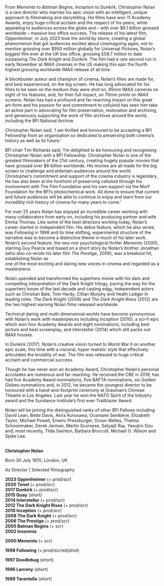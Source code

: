 
From _Memento_ to _Batman Begins_, _Inception_ to _Dunkirk_, Christopher Nolan is a rare director who marries his epic vision with an intelligent, unique approach to filmmaking and storytelling. His films have won 11 Academy Awards, enjoy huge critical acclaim and the respect of his peers, while appealing to audiences across the globe and – with over $6.1 billion grossed worldwide – massive box office success. The release of his latest film, _Oppenheimer_, in July 2023 took the world by storm, creating a global phenomenon that got audiences excited about cinemagoing again, not to mention grossing over $950 million globally for Universal Pictures, Nolan’s biggest film ever at the UK box office, grossing £58.7 million to date surpassing _The Dark Knight_ and _Dunkirk_. The film had a rare second run in early November at IMAX cinemas in the US making this epic the fourth highest grossing worldwide IMAX release of all time.

A blockbuster auteur and champion of cinema, Nolan’s films are made for, and best experienced, on the big screen. He has long advocated for his films to be seen on the medium they were shot on, 65mm IMAX cameras on eight of his features, and, for their full impact, on 70mm prints on IMAX screens. Nolan has had a profound and far-reaching impact on this great art-form and his passion for and commitment to celluloid has seen him take an active part in advocating for film preservation, restoration and archiving, and generously supporting the work of film archives around the world, including the BFI National Archive.

Christopher Nolan said, ‘I am thrilled and honoured to be accepting a BFI Fellowship from an organisation so dedicated to preserving both cinema’s history as well as its future.’

BFI chair Tim Richards said, ‘I’m delighted to be honouring and recognising Christopher Nolan with a BFI Fellowship. Christopher Nolan is one of the greatest filmmakers of the 21st century, creating hugely popular movies that have grossed over $6 billion worldwide. His movies are all made for the big screen to challenge and entertain audiences around the world. Christopher’s commitment and support of the cinema industry is legendary. He has also been at the forefront of preserving celluloid through his involvement with The Film Foundation and his own support via the Morf Foundation for the BFI’s photochemical work. All done to ensure that current and future audiences will be able to continue to enjoy and learn from our incredibly rich history of cinema for many years to come.’

For over 25 years Nolan has enjoyed an incredible career working with many collaborators from early on, including his producing partner and wife Emma Thomas. Like some of the best directors working today, Nolan’s career started in independent film. His debut feature, which he also wrote, was _Following_ in 1998 and its time shifting, experimental structure of the narrative was to become a distinctive theme in much of his later work. Nolan’s second feature, the neo-noir psychological thriller _Memento_ (2000), starring Guy Pearce and based on a short story by Nolan’s brother Jonathan (who also co-wrote his later film _The Prestige_, 2006), was a breakout hit, establishing Nolan as  
one of the most exciting and daring new voices in cinema and regarded as a masterpiece.

Nolan upended and transformed the superhero movie with his dark and compelling interpretation of the Dark Knight trilogy, paving the way for the superhero boom of the last decade and casting edgy, independent actors such as Christian Bale, Tom Hardy, Cillian Murphy and Heath Ledger in leading roles. _The Dark Knight_ (2008) and _The Dark Knight Rises_ (2012) are the two highest earning Nolan films released worldwide.

Technical daring and multi-dimensional worlds have become synonymous with Nolan’s work with masterpieces including _Inception_ (2010), a sci-fi epic which won four Academy Awards and eight nominations, including best picture and best screenplay, and _Interstellar_ (2014) which still packs out IMAX houses.

In _Dunkirk_ (2017), Nolan’s creative vision turned to World War II on another  
epic scale, this time with a visceral, hyper realistic style that effectively articulates the brutality of war. The film was released to huge critical acclaim and commercial success.

Though he has never won an Academy Award, Christopher Nolan’s personal accolades are numerous and far-reaching. He received the CBE in 2019, has had five Academy Award nominations, five BAFTA nominations, six Golden Globes nominations and, in 2012, he became the youngest director to be honoured with a hand-and-footprint ceremony at Grauman’s Chinese Theatre in Los Angeles. Last year he won the NATO Spirit of the Industry award and the Sundance Institute’s first ever Trailblazer Award.

Nolan will be joining the distinguished ranks of other BFI Fellows including David Lean, Bette Davis, Akira Kurosawa, Ousmane Sembène, Elizabeth Taylor, Michael Powell, Emeric Pressburger, Orson Welles, Thelma Schoonmaker, Derek Jarman, Martin Scorsese, Satyajit Ray, Yasujiro Ozu and, most recently, Tilda Swinton, Barbara Broccoli, Michael G. Wilson and Spike Lee.
<br><br>

**Christopher Nolan**

Born 30 July 1970, London, UK

As Director | Selected filmography

**2023  Oppenheimer** (+ prod/scr)<br>
**2020  Tenet** (+ prod/scr)<br>
**2017  Dunkirk** (+ prod/scr)<br>
**2015  Quay** (short)<br>
**2014  Interstellar** (+ prod/scr)<br>
**2012  The Dark Knight Rises** (+ prod/scr)<br>
**2010  Inception** (+ prod/scr)<br>
**2008  The Dark Knight** (+ prod/scr)<br>
**2006  The Prestige** (+ prod/scr)<br>
**2005  Batman Begins** (+ scr)<br>
**2002  Insomnia**<br>

**2000  Memento** (+ scr)<br>

**1998  Following** (+ prod/scr/ed/phot)<br>

**1997  Doodlebug** (short)<br>

**1996  Larceny** (short)<br>

**1989  Tarantella** (short)<br>
<br><br>

<!--stackedit_data:
eyJoaXN0b3J5IjpbLTE0MzgzOTgyNjYsMTUzOTc3NTExNV19
-->